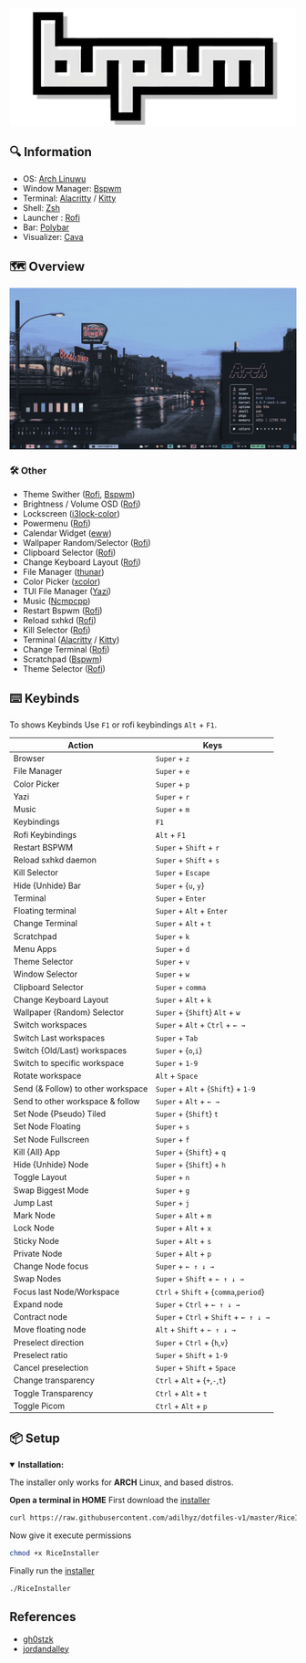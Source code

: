 <!-- # 🍚 dotfiles v1 -->
![img](preview/bspwm.png)

## 🔍 Information

- OS: [Arch Linuwu](https://archlinux.org)
- Window Manager: [Bspwm](https://github.com/baskerville/bspwm)
- Terminal: [Alacritty](https://github.com/alacritty/alacritty) / [Kitty](https://sw.kovidgoyal.net/kitty/binary/)
- Shell: [Zsh](https://zsh.org)
- Launcher : [Rofi](https://github.com/davatorium/rofi)
- Bar: [Polybar](https://github.com/polybar/polybar)
- Visualizer: [Cava](https://github.com/karlstav/cava)

## 🗺 Overview

![counter](preview/z.gif)

### 🛠 Other

- Theme Swither ([Rofi](https://github.com/davatorium/rofi), [Bspwm](https://github.com/baskerville/bspwm))
- Brightness / Volume OSD ([Rofi](https://github.com/davatorium/rofi))
- Lockscreen ([i3lock-color](https://github.com/Raymo111/i3lock-color))
- Powermenu ([Rofi](https://github.com/davatorium/rofi))
- Calendar Widget ([eww](https://github.com/elkowar/eww))
- Wallpaper Random/Selector ([Rofi](https://github.com/davatorium/rofi))
- Clipboard Selector ([Rofi](https://github.com/davatorium/rofi))
- Change Keyboard Layout ([Rofi](https://github.com/davatorium/rofi))
- File Manager ([thunar](https://docs.xfce.org/xfce/thunar/start))
- Color Picker ([xcolor](https://github.com/Soft/xcolor))
- TUI File Manager ([Yazi](https://github.com/sxyazi/yazi))
- Music ([Ncmpcpp](https://github.com/ncmpcpp/ncmpcpp))
- Restart Bspwm ([Rofi](https://github.com/davatorium/rofi))
- Reload sxhkd ([Rofi](https://github.com/davatorium/rofi))
- Kill Selector ([Rofi](https://github.com/davatorium/rofi))
- Terminal ([Alacritty](https://github.com/alacritty/alacritty) / [Kitty](https://sw.kovidgoyal.net/kitty/binary/))
- Change Terminal ([Rofi](https://github.com/davatorium/rofi))
- Scratchpad ([Bspwm](https://github.com/baskerville/bspwm))
- Theme Selector ([Rofi](https://github.com/davatorium/rofi))

## ⌨️ Keybinds

To shows Keybinds Use `F1` or rofi keybindings `Alt` + `F1`.

|             **Action**             |               **Keys**                |
|------------------------------------|---------------------------------------|
| Browser                            | `Super` + `z`                         |
| File Manager                       | `Super` + `e`                         |
| Color Picker                       | `Super` + `p`                         |
| Yazi                               | `Super` + `r`                         |
| Music                              | `Super` + `m`                         |
| Keybindings                        | `F1`                                  |
| Rofi Keybindings                   | `Alt` + `F1`                          |
| Restart BSPWM                      | `Super` + `Shift` + `r`               |
| Reload sxhkd daemon                | `Super` + `Shift` + `s`               |
| Kill Selector                      | `Super` + `Escape`                    |
| Hide {Unhide} Bar                  | `Super` + {`u`,  `y`}                 |
| Terminal                           | `Super` + `Enter`                     |
| Floating terminal                  | `Super` + `Alt` + `Enter`             |
| Change Terminal                    | `Super` + `Alt` + `t`                 |
| Scratchpad                         | `Super` + `k`                         |
| Menu Apps                          | `Super` + `d`                         |
| Theme Selector                     | `Super` + `v`                         |
| Window Selector                    | `Super` + `w`                         |
| Clipboard Selector                 | `Super` + `comma`                     |
| Change Keyboard Layout             | `Super` + `Alt` + `k`                 |
| Wallpaper {Random} Selector        | `Super` + {`Shift`} `Alt` + `w`       |
| Switch workspaces                  | `Super` + `Alt` + `Ctrl` + `← →`      |
| Switch Last workspaces             | `Super` + `Tab`                       |
| Switch {Old/Last} workspaces       | `Super` + {`o`,`i`}                   |
| Switch to specific workspace       | `Super` + `1-9`                       |
| Rotate workspace                   | `Alt` + `Space`                       |
| Send (& Follow) to other workspace | `Super` + `Alt` + {`Shift`} + `1-9`   |
| Send to other workspace & follow   | `Super` + `Alt` + `← →`               |
| Set Node {Pseudo} Tiled            | `Super` + {`Shift`} `t`               |
| Set Node Floating                  | `Super` + `s`                         |
| Set Node Fullscreen                | `Super` + `f`                         |
| Kill {All} App                     | `Super` + {`Shift`} + `q`             |
| Hide {Unhide} Node                 | `Super` + {`Shift`} + `h`             |
| Toggle Layout                      | `Super` + `n`                         |
| Swap Biggest Mode                  | `Super` + `g`                         |
| Jump Last                          | `Super` + `j`                         |
| Mark Node                          | `Super` + `Alt` + `m`                 |
| Lock Node                          | `Super` + `Alt` + `x`                 |
| Sticky Node                        | `Super` + `Alt` + `s`                 |
| Private Node                       | `Super` + `Alt` + `p`                 |
| Change Node focus                  | `Super` + `← ↑ ↓ →`                   |
| Swap Nodes                         | `Super` + `Shift` + `← ↑ ↓ →`         |
| Focus last Node/Workspace          | `Ctrl` + `Shift` + {`comma`,`period`} |
| Expand node                        | `Super` + `Ctrl` + `← ↑ ↓ →`          |
| Contract node                      | `Super` + `Ctrl` + `Shift` + `← ↑ ↓ →`|
| Move floating node                 | `Alt` + `Shift` + `← ↑ ↓ →`           |
| Preselect direction                | `Super` + `Ctrl` + {`h`,`v`}          |
| Preselect ratio                    | `Super` + `Shift` + `1-9`             |
| Cancel preselection                | `Super` + `Shift` + `Space`           |
| Change transparency                | `Ctrl` + `Alt` + {`+`,`-`,`t`}        |
| Toggle Transparency                | `Ctrl` + `Alt` + `t`                  |
| Toggle Picom                       | `Ctrl` + `Alt` + `p`                  |


## 📦 Setup

<details open>
<summary><b>Installation:</b></summary>

The installer only works for **ARCH** Linux, and based distros.

<b>Open a terminal in HOME</b>
First download the [installer](RiceInstaller)
```sh
curl https://raw.githubusercontent.com/adilhyz/dotfiles-v1/master/RiceInstaller -o $HOME/RiceInstaller
```
Now give it execute permissions
```sh
chmod +x RiceInstaller
```
Finally run the [installer](RiceInstaller)
```sh
./RiceInstaller
```
</details>

## References
- [gh0stzk](https://github.com/gh0stzk/dotfiles)
- [jordandalley](https://github.com/jordandalley/yt-dlp-scripts)
